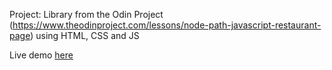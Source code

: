 Project: Library from the Odin Project (https://www.theodinproject.com/lessons/node-path-javascript-restaurant-page) using HTML, CSS and JS

Live demo [here](https://ma-thyas.github.io/Project_Restaurant-Page/)